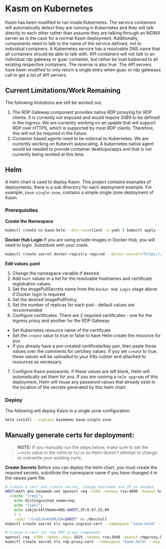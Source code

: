 # Kasm on Kubernetes

Kasm has been modified to run inside Kubernetes. The service containers will automatically detect they are running in Kubernetes and they will talk directly to each other rather than assume they are talking through an NGINX server as is the case for a normal Kasm deployment. Additionally, components need to talk to the name of the service defined, not to individual containers. A Kubernetes service has a resolvable DNS name that all containers should be able to talk with. API containers will not talk to an individual rdp gateway or guac container, but rather be load balanced to all existing respective containers. The reverse is also true. The API servers have been modified to only return a single entry when guac or rdp gateways call to get a list of API servers. 

## Current Limitations/Work Remaining

The following limitations are still be worked out.
1. The RDP Gateway component provides native RDP proxying for RDP clients. It is currently not exposed and would require 3389 to be defined in the ingress. We are currently working on an update that will support RDP over HTTPS, which is supported by most RDP clients. Therefore, this will not be required in the future.
2. Container based agents need to be external to Kubernetes. We are currently working on Kubevirt autoscaling. A kubernetes native agent would be needed to provide container desktops/apps and that is not currently being worked at this time.


## Helm

A helm chart is used to deploy Kasm. This project contains examples of deployments, there is a sub directory for each deployment example. For example, `kasm-single-zone`, contains a simple single zone deployment of Kasm.

### Prerequisites

**Create the Namespace**

```bash
kubectl create ns kasm-helm --dry-run=client -o yaml | kubectl apply -f -
```

**Docker Hub Login**
If you are using private images in Docker Hub, you will need to login. Substitute with your creds.

```bash
kubectl create secret docker-registry regcred --docker-server="https://index.docker.io/v2/" --docker-username "username" --docker-password="dckr_pat_xxxxxxxxxxx" --docker-email="user@mail.com" --namespace="kasm-helm"
```

**Edit values.yaml**
1. Change the namespace variable if desired.
2. Add `host` values in a list for the resolvable hostnames and certificate registration values.
3. Set the imagePullSecrets name from the `Docker Hub Login` stage above if Docker login is required
4. Set the desired imagePullPolicy
5. Set the number of replicas for each pod - default values are recommended
6. Configure certificates. There are 2 required certificates - one for the Ingress proxy and another for the RDP Gateway
  - Set Kubernetes resource name of the certificate
  - Set the `create` value to true or false to have Helm create the resource for you
  - If you already have a pre-created certificate/key pair, then paste those values over the comments for cert/key values. If you set `create` to true, these values will be uploaded to your K8s culster and attached to resources as necessary.
7. Configure Kasm passwords. If these values are left blank, Helm will automatically set them for you. If you are running a `helm upgrade` of this deployment, Helm will reuse any password values that already exist in the location of the secrets generated by this helm chart.

### Deploy
The following will deploy Kasm in a single zone configuration.

```bash
helm install --replace kasmdemo kasm-single-zone
```

## Manually generate certs for deployment:

> **NOTE:** If you manually run the steps below, make sure to set the `create` value in the certs to `false` so Helm doesn't attempt to change or overwrite your existing certs.

**Create Secrets**
Before you can deploy the helm chart, you must create the required secrets, substitute the namespace name if you have changed it in the values.yaml file.

```bash
# Create a cert and create secret, change hostname and IP as needed
HOST=matt.dev.kasmweb.net openssl req -x509 -newkey rsa:4096 -keyout keyfile.key -out certfile.crt -sha256 -days 365 -nodes -extensions san -config \
  <(echo "[req]";
    echo distinguished_name=req;
    echo "[san]";
    echo subjectAltName=DNS:$HOST,IP:8.67.53.09
    ) \
    -subj "/C=US/O=KASM/CN=$HOST" &> /dev/null
kubectl create secret tls nginx-ingress-cert --namespace "kasm-helm" --key keyfile.key --cert certfile.crt

# Create a cert for the RDP proxy component
openssl req -x509 -nodes -days 1825 -newkey rsa:2048 -keyout rdpproxy.key -out rdpproxy.crt -subj "/C=US/ST=VA/L=None/O=None/OU=DoFu/CN=$(hostname)/emailAddress=none@none.none"
kubectl create secret tls rdp-proxy-cert --namespace "kasm-helm" --key rdpproxy.key --cert rdpproxy.crt
```
